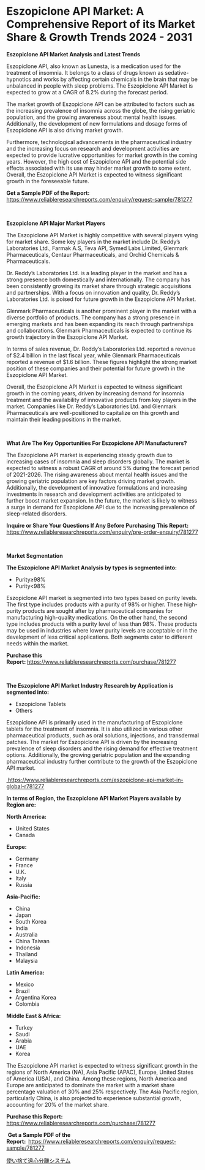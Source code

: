 <p><h1>Eszopiclone API Market: A Comprehensive Report of its Market Share & Growth Trends 2024 - 2031</h1></p><p><strong>Eszopiclone API Market Analysis and Latest Trends</strong></p>
<p><p>Eszopiclone API, also known as Lunesta, is a medication used for the treatment of insomnia. It belongs to a class of drugs known as sedative-hypnotics and works by affecting certain chemicals in the brain that may be unbalanced in people with sleep problems. The Eszopiclone API Market is expected to grow at a CAGR of 8.2% during the forecast period.</p><p>The market growth of Eszopiclone API can be attributed to factors such as the increasing prevalence of insomnia across the globe, the rising geriatric population, and the growing awareness about mental health issues. Additionally, the development of new formulations and dosage forms of Eszopiclone API is also driving market growth.</p><p>Furthermore, technological advancements in the pharmaceutical industry and the increasing focus on research and development activities are expected to provide lucrative opportunities for market growth in the coming years. However, the high cost of Eszopiclone API and the potential side effects associated with its use may hinder market growth to some extent. Overall, the Eszopiclone API Market is expected to witness significant growth in the foreseeable future.</p></p>
<p><strong>Get a Sample PDF of the Report:&nbsp;</strong> <a href="https://www.reliableresearchreports.com/enquiry/request-sample/781277">https://www.reliableresearchreports.com/enquiry/request-sample/781277</a></p>
<p>&nbsp;</p>
<p><strong>Eszopiclone API Major Market Players</strong></p>
<p><p>The Eszopiclone API Market is highly competitive with several players vying for market share. Some key players in the market include Dr. Reddy’s Laboratories Ltd., Farmak A.S, Teva API, Symed Labs Limited, Glenmark Pharmaceuticals, Centaur Pharmaceuticals, and Orchid Chemicals & Pharmaceuticals.</p><p>Dr. Reddy’s Laboratories Ltd. is a leading player in the market and has a strong presence both domestically and internationally. The company has been consistently growing its market share through strategic acquisitions and partnerships. With a focus on innovation and quality, Dr. Reddy’s Laboratories Ltd. is poised for future growth in the Eszopiclone API Market.</p><p>Glenmark Pharmaceuticals is another prominent player in the market with a diverse portfolio of products. The company has a strong presence in emerging markets and has been expanding its reach through partnerships and collaborations. Glenmark Pharmaceuticals is expected to continue its growth trajectory in the Eszopiclone API Market.</p><p>In terms of sales revenue, Dr. Reddy’s Laboratories Ltd. reported a revenue of $2.4 billion in the last fiscal year, while Glenmark Pharmaceuticals reported a revenue of $1.6 billion. These figures highlight the strong market position of these companies and their potential for future growth in the Eszopiclone API Market.</p><p>Overall, the Eszopiclone API Market is expected to witness significant growth in the coming years, driven by increasing demand for insomnia treatment and the availability of innovative products from key players in the market. Companies like Dr. Reddy’s Laboratories Ltd. and Glenmark Pharmaceuticals are well-positioned to capitalize on this growth and maintain their leading positions in the market.</p></p>
<p>&nbsp;</p>
<p><strong>What Are The Key Opportunities For Eszopiclone API Manufacturers?</strong></p>
<p><p>The Eszopiclone API market is experiencing steady growth due to increasing cases of insomnia and sleep disorders globally. The market is expected to witness a robust CAGR of around 5% during the forecast period of 2021-2026. The rising awareness about mental health issues and the growing geriatric population are key factors driving market growth. Additionally, the development of innovative formulations and increasing investments in research and development activities are anticipated to further boost market expansion. In the future, the market is likely to witness a surge in demand for Eszopiclone API due to the increasing prevalence of sleep-related disorders.</p></p>
<p><strong>Inquire or Share Your Questions If Any Before Purchasing This Report:</strong> <a href="https://www.reliableresearchreports.com/enquiry/pre-order-enquiry/781277">https://www.reliableresearchreports.com/enquiry/pre-order-enquiry/781277</a></p>
<p>&nbsp;</p>
<p><strong>Market Segmentation</strong></p>
<p><strong>The Eszopiclone API Market Analysis by types is segmented into:</strong></p>
<p><ul><li>Purity≥98%</li><li>Purity<98%</li></ul></p>
<p><p>Eszopiclone API market is segmented into two types based on purity levels. The first type includes products with a purity of 98% or higher. These high-purity products are sought after by pharmaceutical companies for manufacturing high-quality medications. On the other hand, the second type includes products with a purity level of less than 98%. These products may be used in industries where lower purity levels are acceptable or in the development of less critical applications. Both segments cater to different needs within the market.</p></p>
<p><strong>Purchase this Report:&nbsp;</strong><a href="https://www.reliableresearchreports.com/purchase/781277">https://www.reliableresearchreports.com/purchase/781277</a></p>
<p>&nbsp;</p>
<p><strong>The Eszopiclone API Market Industry Research by Application is segmented into:</strong></p>
<p><ul><li>Eszopiclone Tablets</li><li>Others</li></ul></p>
<p><p>Eszopiclone API is primarily used in the manufacturing of Eszopiclone tablets for the treatment of insomnia. It is also utilized in various other pharmaceutical products, such as oral solutions, injections, and transdermal patches. The market for Eszopiclone API is driven by the increasing prevalence of sleep disorders and the rising demand for effective treatment options. Additionally, the growing geriatric population and the expanding pharmaceutical industry further contribute to the growth of the Eszopiclone API market.</p></p>
<p><a href="https://www.reliableresearchreports.com/eszopiclone-api-market-in-global-r781277">&nbsp;https://www.reliableresearchreports.com/eszopiclone-api-market-in-global-r781277</a></p>
<p><strong>In terms of Region, the Eszopiclone API Market Players available by Region are:</strong></p>
<p>
    <p> <strong> North America: </strong>
        <ul>
            <li>United States</li>
            <li>Canada</li>
        </ul>
        </p> 
    <p> <strong> Europe: </strong>
        <ul>
            <li>Germany</li>
            <li>France</li>
            <li>U.K.</li>
            <li>Italy</li>
            <li>Russia</li>
        </ul>
        </p> 
    <p> <strong> Asia-Pacific: </strong>
        <ul>
            <li>China</li>
            <li>Japan</li>
            <li>South Korea</li>
            <li>India</li>
            <li>Australia</li>
            <li>China Taiwan</li>
            <li>Indonesia</li>
            <li>Thailand</li>
            <li>Malaysia</li>
        </ul>
        </p> 
    <p> <strong> Latin America: </strong>
        <ul>
            <li>Mexico</li>
            <li>Brazil</li>
            <li>Argentina Korea</li>
            <li>Colombia</li>
        </ul>
        </p> 
    <p> <strong> Middle East & Africa: </strong>
        <ul>
            <li>Turkey</li>
            <li>Saudi</li>
            <li>Arabia</li>
            <li>UAE</li>
            <li>Korea</li>
        </ul>
    </p>
    </p>
<p><p>The Eszopiclone API market is expected to witness significant growth in the regions of North America (NA), Asia Pacific (APAC), Europe, United States of America (USA), and China. Among these regions, North America and Europe are anticipated to dominate the market with a market share percentage valuation of 30% and 25% respectively. The Asia Pacific region, particularly China, is also projected to experience substantial growth, accounting for 20% of the market share.</p></p>
<p><strong>Purchase this Report: </strong><a href="https://www.reliableresearchreports.com/purchase/781277">https://www.reliableresearchreports.com/purchase/781277</a></p>
<p>&nbsp;<strong>Get a Sample PDF of the Report:&nbsp;&nbsp;</strong><a href="https://www.reliableresearchreports.com/enquiry/request-sample/781277">https://www.reliableresearchreports.com/enquiry/request-sample/781277</a></p>
<p><strong></strong></p>
<p><p><a href="https://github.com/nxboeu02965442/Market-Research-Report-List-2/blob/main/4048990110702.md">使い捨て遠心分離システム</a></p></p>